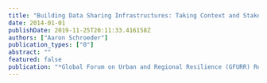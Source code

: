 ```yaml
---
title: "Building Data Sharing Infrastructures: Taking Context and Stakeholders Seriously."
date: 2014-01-01
publishDate: 2019-11-25T20:11:33.416158Z
authors: ["Aaron Schroeder"]
publication_types: ["0"]
abstract: ""
featured: false
publication: "*Global Forum on Urban and Regional Resilience (GFURR) Resilience Workshop, Virginia Tech.*"
---
```


